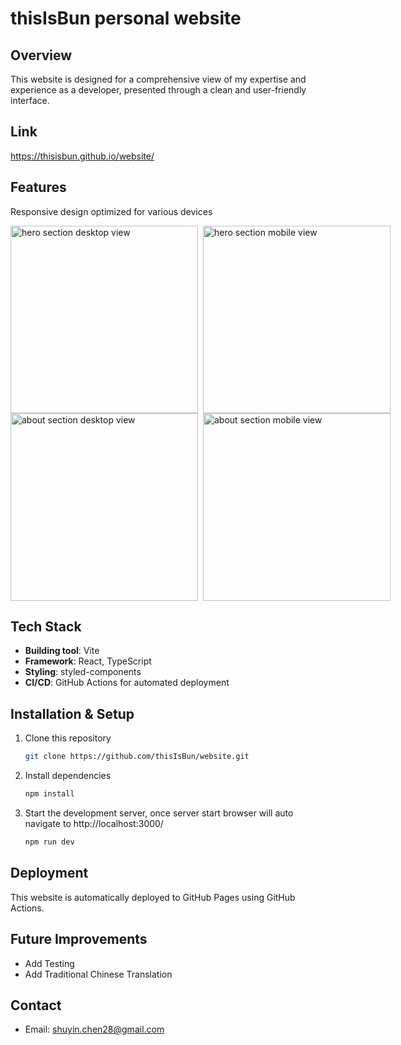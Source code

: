 # thisIsBun personal website

## Overview
This website is designed for a comprehensive view of my expertise and experience as a developer, presented through a clean and user-friendly interface.

## Link
https://thisisbun.github.io/website/

## Features
Responsive design optimized for various devices
<div style="display: flex;">
   <img src="https://github.com/user-attachments/assets/4dc5e682-0b19-4b5c-b5aa-60cabcad2058" alt="hero section desktop view" style="height: 300px; margin-right: 8px;" />
   <img src="https://github.com/user-attachments/assets/b9d64d26-35a1-4b7e-b6c5-f30ee80a3b72" alt="hero section mobile view" style="height: 300px;" />
</div>
<div style="display: flex;">
   <img src="https://github.com/user-attachments/assets/75430791-aa87-4756-a8b6-12c066558c4a" alt="about section desktop view" style="height: 300px; margin-right: 8px;" />
   <img src="https://github.com/user-attachments/assets/ee1b0eb2-e290-48d2-9674-0cc3883ba840" alt="about section mobile view" style="height: 300px;" />
</div>

## Tech Stack
- **Building tool**: Vite
- **Framework**: React, TypeScript
- **Styling**: styled-components
- **CI/CD**: GitHub Actions for automated deployment

## Installation & Setup
1. Clone this repository
   ```bash
   git clone https://github.com/thisIsBun/website.git
   ```
2. Install dependencies
   ```bash
   npm install
   ```
3. Start the development server, once server start browser will auto navigate to http://localhost:3000/
   ```bash
   npm run dev
   ```
## Deployment
This website is automatically deployed to GitHub Pages using GitHub Actions.

## Future Improvements
- Add Testing
- Add Traditional Chinese Translation

## Contact
- Email: shuyin.chen28@gmail.com
